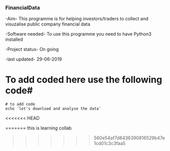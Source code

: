 ### FinancialData ###

-Aim-
This programme is for helping investors/traders to collect and visuzalise public company financial data

-Software needed-
To use this programme you need to have Python3 installed

-Project status-
On going

-last updated-
29-06-2019

# To add coded here use the following code#
``` 
# to add code
echo ¨let's download and analyse the data¨ 
```
<<<<<<< HEAD

=======
this is learning
collab
>>>>>>> 560e54af7d8436390816529b47e1cd01c3c3faa5

